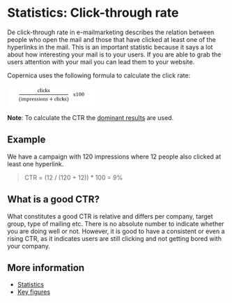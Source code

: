 # Statistics: Click-through rate

De click-through rate in e-mailmarketing describes the relation between 
people who open the mail and those that have clicked at least one of the 
hyperlinks in the mail. This is an important statistic because it says a 
lot about how interesting your mail is to your users. If you are able 
to grab the users attention with your mail you can lead them to your website.

Copernica uses the following formula to calculate the click rate:

![Click through rate](../images/CTR.png)

**Note**: To calculate the CTR the [dominant results](./statistics-dominant-result) 
are used.

## Example

We have a campaign with 120 impressions where 12 people also clicked at 
least one hyperlink.

> CTR = (12 / (120 + 12)) \* 100 = 9%

## What is a good CTR?

What constitutes a good CTR is relative and differs per company, target 
group, type of mailing etc. There is no absolute number to indicate whether 
you are doing well or not. However, it is good to have a consistent or even 
a rising CTR, as it indicates users are still clicking and not getting 
bored with your company.

## More information

* [Statistics](./statistics)
* [Key figures](./statistics-key-figures)
